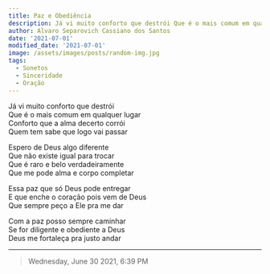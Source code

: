 ```yaml
---
title: Paz e Obediência
description: Já vi muito conforto que destrói Que é o mais comum em qualquer lugar
author: Alvaro Separovich Cassiano dos Santos
date: '2021-07-01'
modified_date: '2021-07-01'
image: /assets/images/posts/random-img.jpg
tags:
  - Sonetos
  - Sinceridade
  - Oração
---    
```

Já vi muito conforto que destrói     
Que é o mais comum em qualquer lugar     
Conforto que a alma decerto corrói     
Quem tem sabe que logo vai passar     
     
Espero de Deus algo diferente     
Que não existe igual para trocar     
Que é raro e belo verdadeiramente     
Que me pode alma e corpo completar     
     
Essa paz que só Deus pode entregar     
E que enche o coração pois vem de Deus     
Que sempre peço a Ele pra me dar     
     
Com a paz posso sempre caminhar     
Se for diligente e obediente a Deus     
Deus me fortaleça pra justo andar     

______

> Wednesday, June 30 2021, 6:39 PM